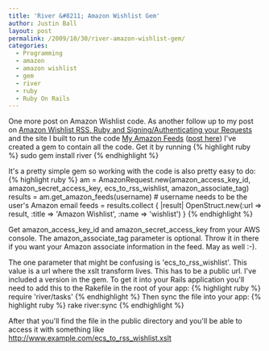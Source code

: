 ```yaml
---
title: 'River &#8211; Amazon Wishlist Gem'
author: Justin Ball
layout: post
permalink: /2009/10/30/river-amazon-wishlist-gem/
categories:
  - Programming
  - amazon
  - amazon wishlist
  - gem
  - river
  - ruby
  - Ruby On Rails
---
```

One more post on Amazon Wishlist code.  As another follow up to my post on <a href="http://www.justinball.com/2009/09/02/amazon-ruby-and-signing_authenticating-your-requests/">Amazon Wishlist RSS, Ruby and Signing/Authenticating your Requests</a> and the site I built to run the code <a href="http://www.my-amazon-feeds.com">My Amazon Feeds</a> (<a href="http://www.justinball.com/2009/10/26/amazon-wishlist-rss/">post here</a>) I've created a gem to contain all the code.  Get it by running
{% highlight ruby %}
  sudo gem install river
{% endhighlight %}

It's a pretty simple gem so working with the code is also pretty easy to do:
{% highlight ruby %}
am = AmazonRequest.new(amazon_access_key_id, amazon_secret_access_key, ecs_to_rss_wishlist, amazon_associate_tag)
results = am.get_amazon_feeds(username) # username needs to be the user's Amazon email
feeds = results.collect { |result| OpenStruct.new(:url => result, :title => 'Amazon Wishlist', :name => 'wishlist') }
{% endhighlight %}

Get amazon_access_key_id and amazon_secret_access_key from your AWS console. The amazon_associate_tag parameter is optional.  Throw it in there if you want your Amazon associate information in the feed.  May as well :-).

The one parameter that might be confusing is 'ecs_to_rss_wishlist'.  This value is a url where the xslt transform lives.  This has to be a public url.  I've included a version in the gem.  To get it into your Rails application you'll need to add this to the Rakefile in the root of your app:
{% highlight ruby %}
require 'river/tasks'
{% endhighlight %}
Then sync the file into your app:
{% highlight ruby %}
rake river:sync
{% endhighlight %}

After that you'll find the file in the public directory and you'll be able to access it with something like http://www.example.com/ecs_to_rss_wishlist.xslt